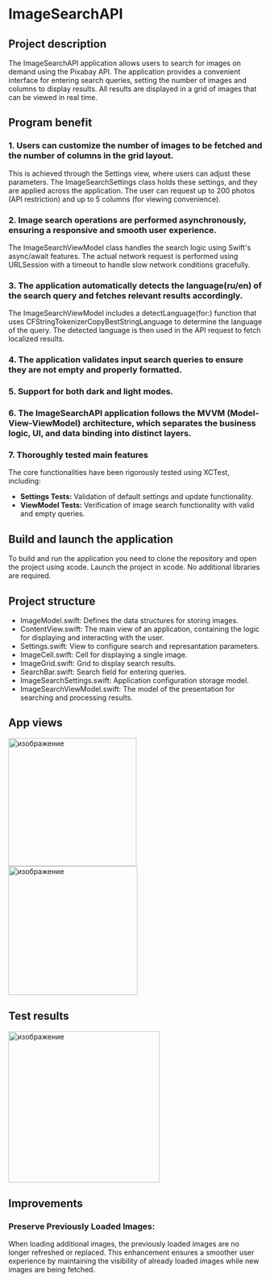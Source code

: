 # ImageSearchAPI
## Project description
The ImageSearchAPI application allows users to search for images on demand using the Pixabay API. The application provides a convenient interface for entering search queries, setting the number of images and columns to display results. All results are displayed in a grid of images that can be viewed in real time.

## Program benefit
### 1. Users can customize the number of images to be fetched and the number of columns in the grid layout.

This is achieved through the Settings view, where users can adjust these parameters. The ImageSearchSettings class holds these settings, and they are applied across the application. The user can request up to 200 photos (API restriction) and up to 5 columns (for viewing convenience).

### 2. Image search operations are performed asynchronously, ensuring a responsive and smooth user experience.

The ImageSearchViewModel class handles the search logic using Swift's async/await features. The actual network request is performed using URLSession with a timeout to handle slow network conditions gracefully.

### 3. The application automatically detects the language(ru/en) of the search query and fetches relevant results accordingly.

The ImageSearchViewModel includes a detectLanguage(for:) function that uses CFStringTokenizerCopyBestStringLanguage to determine the language of the query. The detected language is then used in the API request to fetch localized results.

### 4. The application validates input search queries to ensure they are not empty and properly formatted. 

### 5. Support for both dark and light modes.

### 6. The ImageSearchAPI application follows the MVVM (Model-View-ViewModel) architecture, which separates the business logic, UI, and data binding into distinct layers.

### 7. Thoroughly tested main features

The core functionalities have been rigorously tested using XCTest, including:

- **Settings Tests:** Validation of default settings and update functionality.
- **ViewModel Tests:** Verification of image search functionality with valid and empty queries.
   
## Build and launch the application
To build and run the application you need to clone the repository and open the project using xcode. Launch the project in xcode. No additional libraries are required.

## Project structure
- ImageModel.swift: Defines the data structures for storing images.
- ContentView.swift: The main view of an application, containing the logic for displaying and interacting with the user.
- Settings.swift: View to configure search and represantation parameters.
- ImageCell.swift: Cell for displaying a single image.
- ImageGrid.swift: Grid to display search results.
- SearchBar.swift: Search field for entering queries.
- ImageSearchSettings.swift: Application configuration storage model.
- ImageSearchViewModel.swift: The model of the presentation for searching and processing results.

## App views
<img width="254" alt="изображение" src="https://github.com/user-attachments/assets/ba6138df-984d-43e9-aa0a-e024bd425ad5">
<img width="256" alt="изображение" src="https://github.com/user-attachments/assets/6b6b986e-06f3-4a21-b42e-9f6a4784d550">

## Test results
<img width="300" alt="изображение" src="https://github.com/user-attachments/assets/53eb903d-fe5a-4051-9c84-b58e965b686c">

## Improvements
### Preserve Previously Loaded Images: 
When loading additional images, the previously loaded images are no longer refreshed or replaced. This enhancement ensures a smoother user experience by maintaining the visibility of already loaded images while new images are being fetched.



